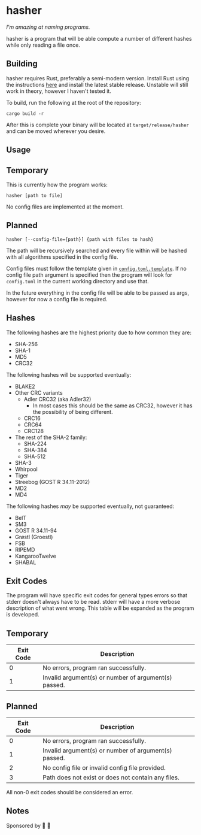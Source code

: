 # hasher

*I'm amazing at naming programs.*

hasher is a program that will be able compute a number of different hashes while only reading a file once.

## Building

hasher requires Rust, preferably a semi-modern version. Install Rust using the instructions
[here](https://www.rust-lang.org/tools/install) and install the latest stable release. Unstable will still work in
theory, however I haven't tested it.

To build, run the following at the root of the repository:

    cargo build -r

After this is complete your binary will be located at `target/release/hasher` and can be moved wherever you desire.

## Usage

## Temporary

This is currently how the program works:

    hasher [path to file]

No config files are implemented at the moment.

## Planned

    hasher [--config-file={path}] {path with files to hash}

The path will be recursively searched and every file within will be hashed with all algorithms specified in the config
file.

Config files must follow the template given in [`config.toml.template`](config.toml.template). If no config file path
argument is specified then the program will look for `config.toml` in the current working directory and use that.

In the future everything in the config file will be able to be passed as args, however for now a config file is
required.

## Hashes

The following hashes are the highest priority due to how common they are:

- SHA-256
- SHA-1
- MD5
- CRC32

The following hashes will be supported eventually:

- BLAKE2
- Other CRC variants
  - Adler CRC32 (aka Adler32)
    - In most cases this should be the same as CRC32, however it has the possibility of being different.
  - CRC16
  - CRC64
  - CRC128
- The rest of the SHA-2 family:
  - SHA-224
  - SHA-384
  - SHA-512
- SHA-3
- Whirpool
- Tiger
- Streebog (GOST R 34.11-2012)
- MD2
- MD4

The following hashes *may* be supported eventually, not guaranteed:

- BelT
- SM3
- GOST R 34.11-94
- Grøstl (Groestl)
- FSB
- RIPEMD
- KangarooTwelve
- SHABAL

## Exit Codes

The program will have specific exit codes for general types errors so that stderr doesn't always have to be read. stderr
will have a more verbose description of what went wrong. This table will be expanded as the program is developed.

## Temporary

| Exit Code | Description |
|-----------|-------------|
| 0         | No errors, program ran successfully. |
| 1         | Invalid argument(s) or number of argument(s) passed. |

## Planned

| Exit Code | Description |
|-----------|-------------|
| 0         | No errors, program ran successfully. |
| 1         | Invalid argument(s) or number of argument(s) passed. |
| 2         | No config file or invalid config file provided. |
| 3         | Path does not exist or does not contain any files. |

All non-0 exit codes should be considered an error.

## Notes

Sponsored by 📼 🚙

